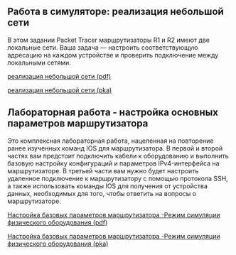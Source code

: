 <!-- 1.6.1 -->
## Работа в симуляторе: реализация небольшой сети

В этом задании Packet Tracer маршрутизаторы R1 и R2 имеют две локальные сети. Ваша задача — настроить соответствующую адресацию на каждом устройстве и проверить подключение между локальными сетями.

[реализация небольшой сети (pdf)](./assets/1.6.1-packet-tracer---implement-a-small-network_ru-RU.pdf)

[реализация небольшой сети (pka)](./assets/1.6.1-packet-tracer---implement-a-small-network_ru-RU.pka)

<!-- 1.6.2 -->
## Лабораторная работа - настройка основных параметров маршрутизатора

Это комплексная лабораторная работа, нацеленная на повторение ранее изученных команд IOS для маршрутизатора. В первой и второй частях вам предстоит подключить кабели к оборудованию и выполнить базовую настройку конфигураций и параметров IPv4-интерфейса на маршрутизаторе. В третьей части вам нужно будет настроить удаленное подключение к маршрутизатору с помощью протокола SSH, а также использовать команды IOS для получения от устройства данных, необходимых для того, чтобы ответить на вопросы о маршрутизаторе. 

[Настройка базовых параметров маршрутизатора -Режим симуляции физического оборудования (pdf)](./assets/1.6.2-packet-tracer----configure-basic-router-settings---physical-mode_ru-RU.pdf)

[Настройка базовых параметров маршрутизатора -Режим симуляции физического оборудования (pka)](./assets/1.6.2-packet-tracer----configure-basic-router-settings---physical-mode_ru-RU.pka)